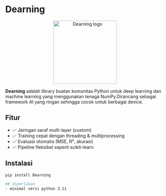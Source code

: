# Dearning

<p align="center">
  <img src="https://github.com/maker-games/Logo-Dearning/blob/main/logo8_27_84623.png" alt="Dearning logo" width="200"/>
</p>

**Dearning** adalah library buatan komunitas Python untuk deep learning dan machine learning yang menggunakan tenaga NumPy.Dirancang sebagai framework AI yang ringan sehingga cocok untuk berbagai device.

## Fitur

- ✅ Jaringan saraf multi-layer (custom)
- ✅ Training cepat dengan threading & multiprocessing
- ✅ Evaluasi otomatis (MSE, R², akurasi)
- ✅ Pipeline fleksibel seperti scikit-learn

## Instalasi

```bash
pip install Dearning

## diperlukan
- minimal versi python 3.11
